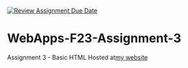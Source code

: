 [![Review Assignment Due Date](https://classroom.github.com/assets/deadline-readme-button-24ddc0f5d75046c5622901739e7c5dd533143b0c8e959d652212380cedb1ea36.svg)](https://classroom.github.com/a/q2-Q7VCy)
# WebApps-F23-Assignment-3
Assignment 3 - Basic HTML
Hosted at[my website](https://vscode.dev/github/44-563-WebApps-F23/44563-webapps-f23-assignment3-Prameela2511/blob/main/index.html#L5)
